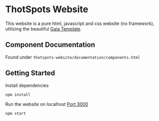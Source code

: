 # ThotSpots Website
This website is a pure html, javascript and css website (no framework),
utilizing the beautiful [Gaia Template](https://www.creative-tim.com/product/gaia-bootstrap-template-pro).

## Component Documentation
Found under `thotspots-website/documentation/components.html`

## Getting Started
Install dependencies
```
npm install
```

Run the website on localhost [Port 3000](http://localhost:3000)
```
npm start
```